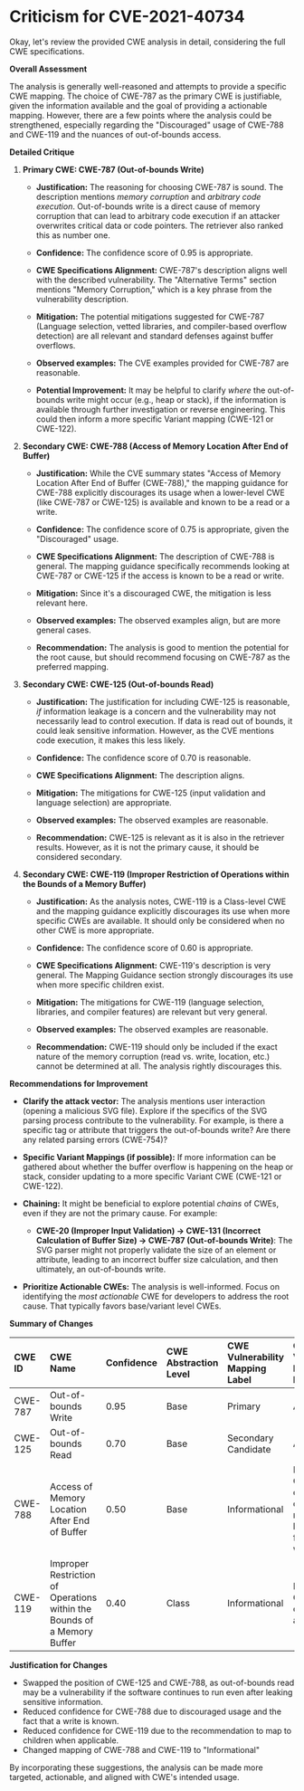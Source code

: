# Criticism for CVE-2021-40734

Okay, let's review the provided CWE analysis in detail, considering the full CWE specifications.

**Overall Assessment**

The analysis is generally well-reasoned and attempts to provide a specific CWE mapping. The choice of CWE-787 as the primary CWE is justifiable, given the information available and the goal of providing a actionable mapping. However, there are a few points where the analysis could be strengthened, especially regarding the "Discouraged" usage of CWE-788 and CWE-119 and the nuances of out-of-bounds access.

**Detailed Critique**

1.  **Primary CWE: CWE-787 (Out-of-bounds Write)**

    *   **Justification:** The reasoning for choosing CWE-787 is sound. The description mentions *memory corruption* and *arbitrary code execution*.  Out-of-bounds write is a direct cause of memory corruption that can lead to arbitrary code execution if an attacker overwrites critical data or code pointers. The retriever also ranked this as number one.

    *   **Confidence:** The confidence score of 0.95 is appropriate.
    *   **CWE Specifications Alignment:** CWE-787's description aligns well with the described vulnerability. The "Alternative Terms" section mentions "Memory Corruption," which is a key phrase from the vulnerability description.
    *   **Mitigation:** The potential mitigations suggested for CWE-787 (Language selection, vetted libraries, and compiler-based overflow detection) are all relevant and standard defenses against buffer overflows.
    *   **Observed examples:** The CVE examples provided for CWE-787 are reasonable.
    *   **Potential Improvement:** It may be helpful to clarify *where* the out-of-bounds write might occur (e.g., heap or stack), if the information is available through further investigation or reverse engineering. This could then inform a more specific Variant mapping (CWE-121 or CWE-122).

2.  **Secondary CWE: CWE-788 (Access of Memory Location After End of Buffer)**

    *   **Justification:** While the CVE summary states "Access of Memory Location After End of Buffer (CWE-788)," the mapping guidance for CWE-788 explicitly discourages its usage when a lower-level CWE (like CWE-787 or CWE-125) is available and known to be a read or a write.

    *   **Confidence:** The confidence score of 0.75 is appropriate, given the "Discouraged" usage.
    *   **CWE Specifications Alignment:** The description of CWE-788 is general.  The mapping guidance specifically recommends looking at CWE-787 or CWE-125 if the access is known to be a read or write.
    *   **Mitigation:** Since it's a discouraged CWE, the mitigation is less relevant here.
    *   **Observed examples:** The observed examples align, but are more general cases.
    *   **Recommendation:** The analysis is good to mention the potential for the root cause, but should recommend focusing on CWE-787 as the preferred mapping.

3.  **Secondary CWE: CWE-125 (Out-of-bounds Read)**

    *   **Justification:** The justification for including CWE-125 is reasonable, *if* information leakage is a concern and the vulnerability may not necessarily lead to control execution. If data is read out of bounds, it could leak sensitive information. However, as the CVE mentions code execution, it makes this less likely.

    *   **Confidence:** The confidence score of 0.70 is reasonable.
    *   **CWE Specifications Alignment:** The description aligns.
    *   **Mitigation:** The mitigations for CWE-125 (input validation and language selection) are appropriate.
    *   **Observed examples:** The observed examples are reasonable.
    *   **Recommendation:** CWE-125 is relevant as it is also in the retriever results. However, as it is not the primary cause, it should be considered secondary.

4.  **Secondary CWE: CWE-119 (Improper Restriction of Operations within the Bounds of a Memory Buffer)**

    *   **Justification:**  As the analysis notes, CWE-119 is a Class-level CWE and the mapping guidance explicitly discourages its use when more specific CWEs are available. It should only be considered when no other CWE is more appropriate.

    *   **Confidence:** The confidence score of 0.60 is appropriate.
    *   **CWE Specifications Alignment:** CWE-119's description is very general. The Mapping Guidance section strongly discourages its use when more specific children exist.
    *   **Mitigation:** The mitigations for CWE-119 (language selection, libraries, and compiler features) are relevant but very general.
    *   **Observed examples:** The observed examples are reasonable.
    *   **Recommendation:** CWE-119 should only be included if the exact nature of the memory corruption (read vs. write, location, etc.) cannot be determined at all. The analysis rightly discourages this.

**Recommendations for Improvement**

*   **Clarify the attack vector:** The analysis mentions user interaction (opening a malicious SVG file). Explore if the specifics of the SVG parsing process contribute to the vulnerability. For example, is there a specific tag or attribute that triggers the out-of-bounds write? Are there any related parsing errors (CWE-754)?
*   **Specific Variant Mappings (if possible):** If more information can be gathered about whether the buffer overflow is happening on the heap or stack, consider updating to a more specific Variant CWE (CWE-121 or CWE-122).
*   **Chaining:** It might be beneficial to explore potential *chains* of CWEs, even if they are not the primary cause. For example:

    *   **CWE-20 (Improper Input Validation) -> CWE-131 (Incorrect Calculation of Buffer Size) -> CWE-787 (Out-of-bounds Write)**: The SVG parser might not properly validate the size of an element or attribute, leading to an incorrect buffer size calculation, and then ultimately, an out-of-bounds write.
*   **Prioritize Actionable CWEs:** The analysis is well-informed. Focus on identifying the *most actionable* CWE for developers to address the root cause. That typically favors base/variant level CWEs.

**Summary of Changes**

| CWE ID  | CWE Name                                                              | Confidence | CWE Abstraction Level | CWE Vulnerability Mapping Label | CWE-Vulnerability Mapping Notes                                                                                                                                           |
| :------ | :-------------------------------------------------------------------- | :--------- | :-------------------- | :-------------------------------- | :------------------------------------------------------------------------------------------------------------------------------------------------------------------------ |
| CWE-787 | Out-of-bounds Write                                                  | 0.95       | Base                  | Primary                            | Allowed                                                                                                                                                                   |
| CWE-125 | Out-of-bounds Read                                                    | 0.70       | Base | Secondary Candidate | Allowed                                                                                                                                           |
| CWE-788 | Access of Memory Location After End of Buffer                        | 0.50       | Base                  | Informational                      | Discouraged, Consider only if confirmed root cause, but should focus on write or read.                                                                                  |
| CWE-119 | Improper Restriction of Operations within the Bounds of a Memory Buffer | 0.40       | Class                  | Informational                      | Discouraged, Only if no other CWE is appropriate.                                                                                                                        |

**Justification for Changes**

*   Swapped the position of CWE-125 and CWE-788, as out-of-bounds read may be a vulnerability if the software continues to run even after leaking sensitive information.
*   Reduced confidence for CWE-788 due to discouraged usage and the fact that a write is known.
*   Reduced confidence for CWE-119 due to the recommendation to map to children when applicable.
*   Changed mapping of CWE-788 and CWE-119 to "Informational"

By incorporating these suggestions, the analysis can be made more targeted, actionable, and aligned with CWE's intended usage.